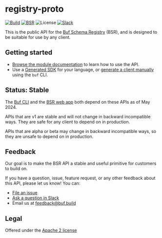 # registry-proto

[![Build](https://github.com/bufbuild/registry-proto/actions/workflows/ci.yaml/badge.svg?branch=main)](https://github.com/bufbuild/registry-proto/actions/workflows/ci.yaml)
[![BSR](https://img.shields.io/badge/BSR-Module-0C65EC)](https://buf.build/bufbuild/registry)
![License](https://img.shields.io/github/license/bufbuild/registry-proto)
[![Slack](https://img.shields.io/badge/Slack-Buf-%23e01563)](https://buf.build/links/slack)

This is the public API for the [Buf Schema Registry](https://buf.build/product/bsr) (BSR),
and is designed to be suitable for use by any client.

## Getting started

- [Browse the module documentation](https://buf.build/bufbuild/registry) to learn how to use the API.
- Use a [Generated SDK](https://buf.build/bufbuild/registry/sdks) for your language,
  or [generate a client manually](https://buf.build/docs/generate/overview) using the `buf` CLI.

## Status: Stable

The [Buf CLI](https://buf.build/blog/buf-cli-next-generation) and
the [BSR web app](https://buf.build/blog/enhanced-buf-push-bsr-ui)
both depend on these APIs as of May 2024.

APIs that are v1 are stable and will not change in backward incompatible ways.
They are safe for any client to depend on in production.

APIs that are alpha or beta may change in backward incompatible ways, so they are unsafe to depend on in production.

## Feedback

Our goal is to make the BSR API a stable and useful primitive for customers to build on.

If you have a question, issue, feature request, or any other feedback about this API, please let us know!
You can:
- [File an issue](https://github.com/bufbuild/registry-proto/issues)
- [Ask a question in Slack](https://buf.build/links/slack)
- Email us at [feedback@buf.build](mailto:feedback@buf.build)

## Legal

Offered under the [Apache 2 license](https://github.com/bufbuild/registry-proto/blob/main/LICENSE)
